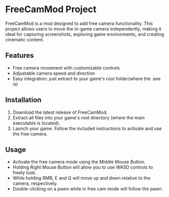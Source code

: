 # FreeCamMod Project

FreeCamMod is a mod designed to add free camera functionality. This project allows users to move the in-game camera independently, making it ideal for capturing screenshots, exploring game environments, and creating cinematic content.

## Features

- Free camera movement with customizable controls
- Adjustable camera speed and direction
- Easy integration: just extract to your game's root folder(where the .exe is)

## Installation

1. Download the latest release of FreeCamMod.
2. Extract all files into your game's root directory (where the main executable is located).
3. Launch your game. Follow the included instructions to activate and use the free camera.

## Usage

- Activate the free camera mode using the Middle Mouse Button.
- Holding Right Mouse Button will allow you to use WASD controls to freely look.
- While holding RMB, E and Q will move up and down relative to the camera, respectively.
- Double-clicking on a pawn while in free cam mode will follow the pawn.

